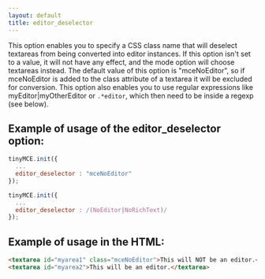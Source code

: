 ```yaml
---
layout: default
title: editor_deselector
---
```


This option enables you to specify a CSS class name that will deselect textareas from being converted into editor instances. If this option isn't set to a value, it will not have any effect, and the mode option will choose textareas instead. The default value of this option is "mceNoEditor", so if mceNoEditor is added to the class attribute of a textarea it will be excluded for conversion. This option also enables you to use regular expressions like myEditor|myOtherEditor or `.*editor`, which then need to be inside a regexp (see below).

## Example of usage of the editor_deselector option:

```js
tinyMCE.init({
  ...
  editor_deselector : "mceNoEditor"
});
```

```js
tinyMCE.init({
  ...
  editor_deselector : /(NoEditor|NoRichText)/
});
```

## Example of usage in the HTML:

```html
<textarea id="myarea1" class="mceNoEditor">This will NOT be an editor.</textarea>
<textarea id="myarea2">This will be an editor.</textarea>
```
